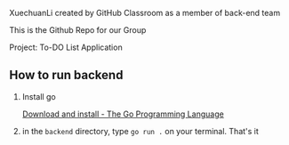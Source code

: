 

XuechuanLi created by GitHub Classroom as a member of back-end team

This is the Github Repo for our Group 

Project: To-DO List Application

## 

## How to run backend

1. Install go
   
   [Download and install - The Go Programming Language](https://go.dev/doc/install)

2. in the `backend` directory, type `go run .` on your terminal. That's it
